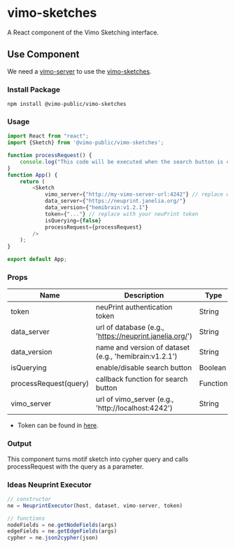 # vimo-sketches
A React component of the Vimo Sketching interface.

## Use Component
We need a [vimo-server](https://github.com/VCG/vimo-server) to use the [vimo-sketches](https://github.com/VCG/vimo-sketches).

### Install Package
`npm install @vimo-public/vimo-sketches`

### Usage

```javascript
import React from "react";
import {Sketch} from '@vimo-public/vimo-sketches';

function processRequest() {
    console.log("This code will be executed when the search button is clicked.")
}
function App() {
    return (
        <Sketch
            vimo_server={"http://my-vimo-server-url:4242"} // replace with your vimo-server url
            data_server={"https://neuprint.janelia.org/"}
            data_version={"hemibrain:v1.2.1"}
            token={"..."} // replace with your neuPrint token
            isQuerying={false}
            processRequest={processRequest}
        />
    );
}

export default App;
```






### Props
| Name                  | Description                                             | Type     | 
|-----------------------|---------------------------------------------------------|----------|
| token                 | neuPrint authentication token                           | String   |
| data_server           | url of database (e.g., 'https://neuprint.janelia.org/') | String   |
| data_version          | name and version of dataset (e.g., 'hemibrain:v1.2.1')  | String   |
| isQuerying            | enable/disable search button                            | Boolean  |
| processRequest(query) | callback function for search button                     | Function |
| vimo_server           | url of vimo_server (e.g., 'http://localhost:4242')      | String   |

* Token can be found in [here](https://neuprint.janelia.org/account).

### Output
This component turns motif sketch into cypher query and calls processRequest with the query as a parameter.







### Ideas Neuprint Executor

```javascript
// constructor
ne = NeuprintExecutor(host, dataset, vimo-server, token)

// functions
nodeFields = ne.getNodeFields(args)
edgeFields = ne.getEdgeFields(args)
cypher = ne.json2cypher(json)
```
